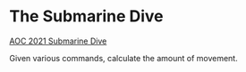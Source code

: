 # The Submarine Dive

[AOC 2021 Submarine Dive](https://adventofcode.com/2021/day/2)

Given various commands, calculate the amount of movement.
